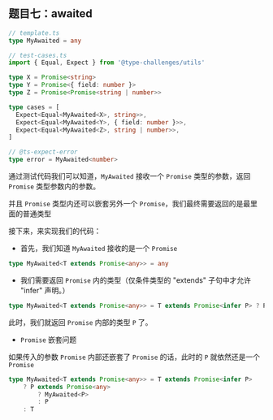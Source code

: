 ## 题目七：awaited

```ts
// template.ts
type MyAwaited = any
```

```ts
// test-cases.ts
import { Equal, Expect } from '@type-challenges/utils'

type X = Promise<string>
type Y = Promise<{ field: number }>
type Z = Promise<Promise<string | number>>

type cases = [
  Expect<Equal<MyAwaited<X>, string>>,
  Expect<Equal<MyAwaited<Y>, { field: number }>>,
  Expect<Equal<MyAwaited<Z>, string | number>>,
]

// @ts-expect-error
type error = MyAwaited<number>
```

通过测试代码我们可以知道，`MyAwaited` 接收一个 `Promise` 类型的参数，返回 `Promise` 类型参数内的参数。

并且 `Promise` 类型内还可以嵌套另外一个 `Promise`，我们最终需要返回的是最里面的普通类型

接下来，来实现我们的代码：

- 首先，我们知道 `MyAwaited` 接收的是一个 `Promise`

```ts
type MyAwaited<T extends Promise<any>> = any
```

- 我们需要返回 `Promise` 内的类型（仅条件类型的 "extends" 子句中才允许 "infer" 声明。）

```ts
type MyAwaited<T extends Promise<any>> = T extends Promise<infer P> ? P : T
```

此时，我们就返回 `Promise` 内部的类型 `P` 了。

- `Promise` 嵌套问题

如果传入的参数 `Promise` 内部还嵌套了 `Promise` 的话，此时的 `P` 就依然还是一个 `Promise`

```ts
type MyAwaited<T extends Promise<any>> = T extends Promise<infer P> 
	? P extends Promise<any>
		? MyAwaited<P>
		: P
	: T
```

















